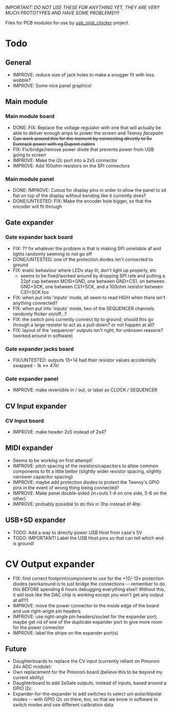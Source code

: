 *IMPORTANT: DO NOT USE THESE FOR ANYTHING YET, THEY ARE VERY MUCH PROTOTYPES AND HAVE SOME PROBLEMS!!!!*

Files for PCB modules for use by [usb_midi_clocker](https://github.com/doctea/usb_midi_clocker/) project.

# Todo

## General

- IMPROVE: reduce size of jack holes to make a snugger fit with less wobble?
- IMPROVE: Some nice panel graphics!

## Main module

### Main module board

- DONE: FIX: Replace the voltage regulator with one that will actually be able to deliver enough amps to power the screen and Teensy *facepalm*
 - ~~Can work around this for the moment by connecting directly to 5v Eurorack power with eg Dupont cables~~
- FIX: Fix/bridge/remove power diode that prevents power from USB going to screen
- IMPROVE: Make the i2c port into a 2x5 connector
- IMPROVE: Add 100ohm resistors on the SPI connectors

### Main module panel

- DONE: IMPROVE: Cutout for display pins in order to allow the panel to sit flat on top of the display without bending like it currently does?
- DONE/UNTESTED: FIX: Make the encoder hole bigger, so that the encoder will fit through

## Gate expander

### Gate expander back board

- FIX: ?? fix whatever the problem is that is making SPI unreliable af and lights randomly seeming to not go off
- DONE/UNTESTED: one of the protection diodes isn't connected to ground
- FIX: eratic behaviour where LEDs stay lit, don't light up properly, etc
	- seems to be fixed/worked around by dropping SPI rate and putting a 22pf cap between MOSI+GND, one between GND+CS1, on between GND+SCK, one between CS1+SCK, and a 100ohm resistor between CS1+SCK too
- FIX: when put into 'inputs' mode, all seem to read HIGH when there isn't anything connected?
- FIX: when put into 'inputs' mode, two of the SEQUENCER channels randomly flicker on/off...?
- FIX: the switch pins currently connect tip to ground; should this go through a large resistor to act as a pull-down?  or not happen at all?
- FIX: layout of the 'sequencer' outputs isn't right, for unknown reasons? (worked around in software)

### Gate expander jacks board

- FIX/UNTESTED: outputs 13+14 had their resistor values accidentally swapped - 1k <-> 47k!

### Gate expander panel

- IMPROVE: make reversible in / out, or label as CLOCK / SEQUENCER

## CV Input expander

### CV Input board

- IMPROVE: make header 2x5 instead of 2x4?

## MIDI expander

- Seems to be working on first attempt!
- IMPROVE: pitch spacing of the resistors/capacitors to allow common components to fit a little better (slightly wider resistor spacing, slightly narrower capacitor spacing)
- IMPROVE: maybe add protection diodes to protect the Teensy's GPIO pins in the event of wrong thing being connected?
- IMPROVE: Make panel double-sided (in+outs 1-4 on one side, 5-6 on the other)
- IMPROVE: probably possible to do this in 3hp instead of 4hp

## USB+SD expander

- TODO: Add a way to directly power USB Host from case's 5V
- TODO: IMPORTANT! Label the USB Host pins so that can tell which end is ground!

# CV Output expander

- FIX: find correct footprint/component to use for the +12/-12v protection diodes (workaround is to just bridge the connections -- remember to do this BEFORE spending 6 hours debugging everything else!!  Without this, it will look like the DAC chip is working except you won't get any output at all!!!)
- IMPROVE: move the power connector to the inside edge of the board and use right-angle pin headers 
- IMPROVE: use right-angle pin headers/socket for the expander port; maybe get rid of one of the duplicate expander port to give more room for the power connector
- IMPROVE: label the stripe on the expander port(s)

## Future

- Daughterboards to replace the CV input (currently reliant on Pimoroni 24v ADC module):
 - Own replacement for the Pimoroni board (believe this to be beyond my current ability)
 - Daughterboard to add 3xGate outputs, instead of inputs, based around a GPIO i2c
- Expander-for-the-expander to add switches to select uni-polar/bipolar modes -- with GPIO i2c on there, too, so that we know in software to switch modes and use different calibration data
